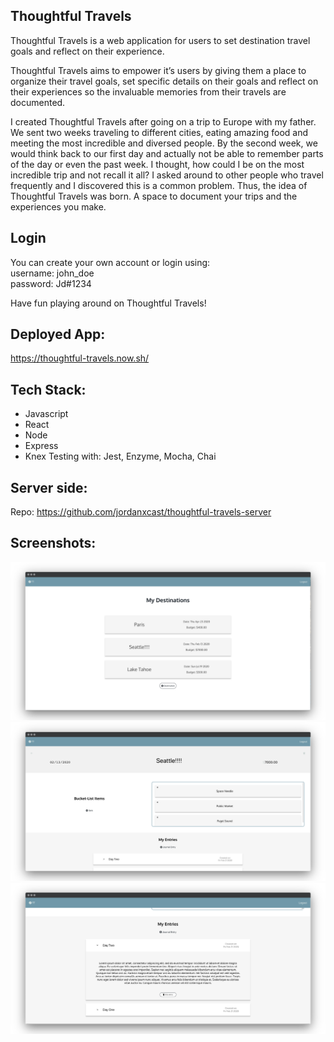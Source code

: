 ## Thoughtful Travels
Thoughtful Travels is a web application for users to set destination travel goals and reflect on their experience. 

Thoughtful Travels aims to empower it’s users by giving them a place to organize their travel goals, set specific details on their goals and reflect on their experiences so the invaluable memories from their travels are documented.

I created Thoughtful Travels after going on a trip to Europe with my father. We sent two weeks traveling to different cities, eating amazing food and meeting the most incredible and diversed people. By the second week, we would think back to our first day and actually not be able to remember parts of the day or even the past week. I thought, how could I be on the most incredible trip and not recall it all? I asked around to other people who travel frequently and I discovered this is a common problem. Thus, the idea of Thoughtful Travels was born. A space to document your trips and the experiences you make. 

## Login 
You can create your own account or login using: <br />
username: john_doe <br />
password: Jd#1234

Have fun playing around on Thoughtful Travels! 

## Deployed App: 
https://thoughtful-travels.now.sh/

## Tech Stack:
- Javascript
- React
- Node
- Express
- Knex
Testing with: Jest, Enzyme, Mocha, Chai

## Server side: 
Repo: https://github.com/jordanxcast/thoughtful-travels-server

## Screenshots: 
![](src/Images/TT_DestListPage.png)
![](src/Images/TT_DestMainPage.png)
![](src/Images/TT_DestEntries.png)

